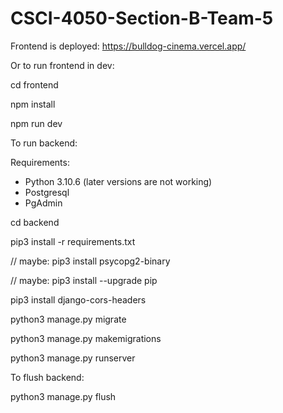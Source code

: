# CSCI-4050-Section-B-Team-5

Frontend is deployed: https://bulldog-cinema.vercel.app/

Or to run frontend in dev:

cd frontend

npm install

npm run dev

To run backend:

Requirements:
- Python 3.10.6 (later versions are not working)
- Postgresql
- PgAdmin

cd backend

pip3 install -r requirements.txt

// maybe: pip3 install psycopg2-binary

// maybe: pip3 install --upgrade pip

pip3 install django-cors-headers

python3 manage.py migrate

python3 manage.py makemigrations

python3 manage.py runserver

To flush backend:

python3 manage.py flush
